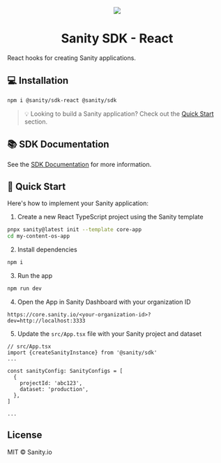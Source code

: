 <p align="center">
  <a href="https://sanity.io">
    <img src="https://cdn.sanity.io/images/3do82whm/next/1dfce9dde7a62ccaa8e8377254a1e919f6c07ad3-128x128.svg" />
  </a>
  <h1 align="center">Sanity SDK - React</h1>
</p>

React hooks for creating Sanity applications.

## 💻 Installation

```bash
npm i @sanity/sdk-react @sanity/sdk
```

> 💡 Looking to build a Sanity application? Check out the [Quick Start](#quick-start) section.

## 📚 SDK Documentation

See the [SDK Documentation](https://sdk-docs.sanity.dev) for more information.

## 🚀 Quick Start

Here's how to implement your Sanity application:

1. Create a new React TypeScript project using the Sanity template

```bash
pnpx sanity@latest init --template core-app
cd my-content-os-app
```

2. Install dependencies

```bash
npm i
```

3. Run the app

```bash
npm run dev
```

4. Open the App in Sanity Dashboard with your organization ID

```
https://core.sanity.io/<your-organization-id>?dev=http://localhost:3333
```

5. Update the `src/App.tsx` file with your Sanity project and dataset

```tsx
// src/App.tsx
import {createSanityInstance} from '@sanity/sdk'
...

const sanityConfig: SanityConfigs = [
  {
    projectId: 'abc123',
    dataset: 'production',
  },
]

...
```

## License

MIT © Sanity.io

